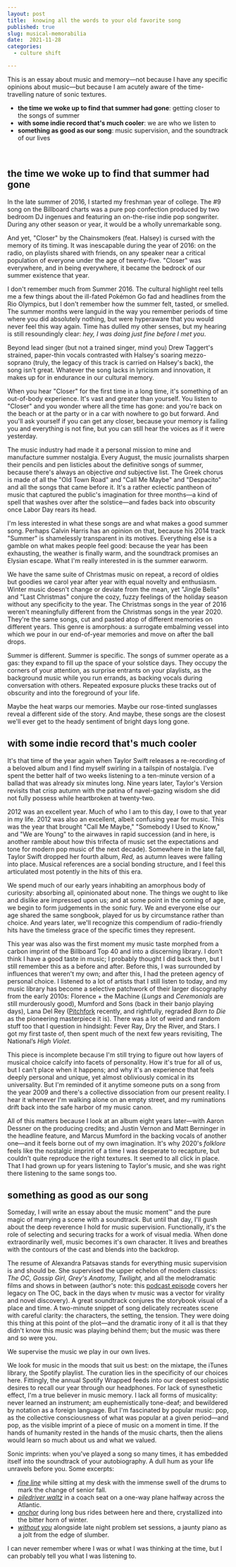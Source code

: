 ```yaml
---
layout: post
title:  knowing all the words to your old favorite song
published: true
slug: musical-memorabilia
date:  2021-11-28
categories:
  - culture shift

---
```


This is an essay about music and memory—not because I have any specific opinions about music—but because I am acutely aware of the time-travelling nature of sonic textures.

- **the time we woke up to find that summer had gone**: getting closer to the songs of summer
- **with some indie record that's much cooler**: we are who we listen to
- **something as good as our song**: music supervision, and the soundtrack of our lives

<!--more-->

<br/>

## **the time we woke up to find that summer had gone**

In the late summer of 2016, I started my freshman year of college. The #9 song on the Billboard charts was a pure pop confection produced by two bedroom DJ ingenues and featuring an on-the-rise indie pop songwriter. During any other season or year, it would be a wholly unremarkable song.  

And yet, "Closer" by the Chainsmokers (feat. Halsey) is cursed with the memory of its timing. It was inescapable during the year of 2016: on the radio, on playlists shared with friends, on any speaker near a critical population of everyone under the age of twenty-five. "Closer" was everywhere, and in being everywhere, it became the bedrock of our summer existence that year. 

I don't remember much from Summer 2016. The cultural highlight reel tells me a few things about the ill-fated Pokémon Go fad and headlines from the Rio Olympics, but I don't remember how the summer felt, tasted, or smelled. The summer months were languid in the way you remember periods of time where you did absolutely nothing, but were hyperaware that you would never feel this way again. Time has dulled my other senses, but my hearing is still resoundingly clear: *hey, I was doing just fine before I met you*.

Beyond lead singer (but not a trained singer, mind you) Drew Taggert's strained, paper-thin vocals contrasted with Halsey's soaring mezzo-soprano (truly, the legacy of this track is carried on Halsey's back), the song isn't great. Whatever the song lacks in lyricism and innovation, it makes up for in endurance in our cultural memory. 

When you hear "Closer" for the first time in a long time, it's something of an out-of-body experience. It's vast and greater than yourself. You listen to "Closer" and you wonder where all the time has gone: and you're back on the beach or at the party or in a car with nowhere to go but forward. And you'll ask yourself if you can get any closer, because your memory is failing you and everything is not fine, but you can still hear the voices as if it were yesterday.

The music industry had made it a personal mission to mine and manufacture summer nostalgia. Every August, the music journalists sharpen their pencils and pen listicles about the definitive songs of summer, because there's always an objective *and* subjective list. The Greek chorus is made of all the "Old Town Road" and "Call Me Maybe" and "Despacito" and all the songs that came before it. It's a rather eclectic pantheon of music that captured the public's imagination for three months—a kind of spell that washes over after the solstice—and fades back into obscurity once Labor Day rears its head. 

I'm less interested in what these songs are and what makes a good summer song. Perhaps Calvin Harris has an opinion on that, because his 2014 track "Summer" is shamelessly transparent in its motives. Everything else is a gamble on what makes people feel good: because the year has been exhausting, the weather is finally warm, and the soundtrack promises an Elysian escape. What I'm really interested in is the summer earworm. 

We have the same suite of Christmas music on repeat, a record of oldies but goodies we carol year after year with equal novelty and enthusiasm. Winter music doesn't change or deviate from the mean, yet "Jingle Bells" and "Last Christmas" conjure the cozy, fuzzy feelings of the holiday season without any specificity to the year.  The Christmas songs in the year of 2016 weren't meaningfully different from the Christmas songs in the year 2020. They're the same songs, cut and pasted atop of different memories on different years. This genre is amorphous: a surrogate embalming vessel into which we pour in our end-of-year memories and move on after the ball drops.

Summer is different. Summer is specific. The songs of summer operate as a gas: they expand to fill up the space of your solstice days. They occupy the corners of your attention, as surprise entrants on your playlists, as the background music while you run errands, as backing vocals during conversation with others. Repeated exposure plucks these tracks out of obscurity and into the foreground of your life.

Maybe the heat warps our memories. Maybe our rose-tinted sunglasses reveal a different side of the story. And maybe, these songs are the closest we'll ever get to the heady sentiment of bright days long gone.



## **with some indie record that's much cooler** 

It's that time of the year again when Taylor Swift releases a re-recording of a beloved album and I find myself swirling in a tailspin of nostalgia. I've spent the better half of two weeks listening to a ten-minute version of a ballad that was already six minutes long. Nine years later, Taylor's Version revisits that crisp autumn with the patina of navel-gazing wisdom she did not fully possess while heartbroken at twenty-two.

2012 was an excellent year. Much of who I am to this day, I owe to that year in my life. 2012 was also an excellent, albeit confusing year for music. This was the year that brought "Call Me Maybe," "Somebody I Used to Know," and "We are Young" to the airwaves in rapid succession (and in here, is another ramble about how this trifecta of music set the expectations and tone for modern pop music of the next decade). Somewhere in the late fall, Taylor Swift dropped her fourth album, *Red,* as autumn leaves were falling into place. Musical references are a social bonding structure, and I feel this articulated most potently in the hits of this era.

We spend much of our early years inhabiting an amorphous body of curiosity: absorbing all, opinionated about none. The things we ought to like and dislike are impressed upon us; and at some point in the coming of age, we begin to form judgements in the sonic fury. We and everyone else our age shared the same songbook, played for us by circumstance rather than choice. And years later, we'll recognize this compendium of radio-friendly hits have the timeless grace of the specific times they represent.

This year was also was the first moment my music taste morphed from a carbon imprint of the Billboard Top 40 and into a discerning library. I don’t think I have a good taste in music; I probably thought I did back then, but I still remember this as a before and after. Before this, I was surrounded by influences that weren't my own; and after this, I had the preteen agency of personal choice. I listened to a lot of artists that I still listen to today, and my music library has become a selective patchwork of their larger discography from the early 2010s: Florence + the Machine (*Lungs* and *Ceremonials* are still murderously good), Mumford and Sons (back in their banjo playing days), Lana Del Rey ([Pitchfork](https://pitchfork.com/features/lists-and-guides/pitchfork-reviews-rescored/) recently, and rightfully, regraded *Born to Die* as the pioneering masterpiece it is). There was a lot of weird and random stuff too that I question in hindsight: Fever Ray, Dry the River, and Stars. I got my first taste of, then spent much of the next few years revisiting, The National’s *High Violet*.

This piece is incomplete because I'm still trying to figure out how layers of musical choice calcify into facets of personality. How it's true for all of us, but I can't place when it happens; and why it's an experience that feels deeply personal and unique, yet almost obliviously comical in its universality. But I'm reminded of it anytime someone puts on a song from the year 2009 and there's a collective dissociation from our present reality. I hear it whenever I'm walking alone on an empty street, and my ruminations drift back into the safe harbor of my music canon.

All of this matters because I look at an album eight years later—with Aaron Dessner on the producing credits; and Justin Vernon and Matt Berninger in the headline feature, and Marcus Mumford in the backing vocals of another one—and it feels borne out of my own imagination. It's why 2020's *folklore* feels like the nostalgic imprint of a time I was desperate to recapture, but couldn't quite reproduce the right textures. It seemed to all click in place. That I had grown up for years listening to Taylor's music, and she was right there listening to the same songs too.





## **something as good as our song**

Someday, I will write an essay about the music moment™ and the pure magic of marrying a scene with a soundtrack. But until that day, I'll gush about the deep reverence I hold for music supervision. Functionally, it's the role of selecting and securing tracks for a work of visual media. When done extraordinarily well, music becomes it's own character. It lives and breathes with the contours of the cast and blends into the backdrop.

The resume of Alexandra Patsavas stands for everything music supervision is and should be. She supervised the upper echelon of modern classics: *The OC, Gossip Girl, Grey's Anatomy, Twilight,* and all the melodramatic films and shows in between (author's note: this [podcast episode](https://www.youtube.com/watch?v=rsMwGyPpclg) covers her legacy on The OC, back in the days when tv music was a vector for virality and novel discovery). A great soundtrack conjures the storybook visual of a place and time. A two-minute snippet of song delicately recreates scene with careful clarity: the characters, the setting, the tension. They were doing this thing at this point of the plot—and the dramatic irony of it all is that they didn't know this music was playing behind them; but the music was there and so were you. 

We supervise the music we play in our own lives. 

We look for music in the moods that suit us best: on the mixtape, the iTunes library, the Spotify playlist. The curation lies in the specificity of our choices here. Fittingly, the annual Spotify Wrapped feeds into our deepest solipsistic desires to recall our year through our headphones. For lack of synesthetic effect, I'm a true believer in music memory. I lack all forms of musicality: never learned an instrument; am euphemistically tone-deaf; and bewildered by notation as a foreign language. But I'm fascinated by popular music: pop, as the collective consciousness of what was popular at a given period—and pop, as the visible imprint of a piece of music on a moment in time. If the hands of humanity rested in the hands of the music charts, then the aliens would learn so much about us and what we valued. 

Sonic imprints: when you've played a song so many times, it has embedded itself into the soundtrack of your autobiography. A dull hum as your life unravels before you. Some excerpts: 

- [*fine line*](https://www.youtube.com/watch?v=Ojp71GGm-LQ) while sitting at my desk with the immense swell of the drums to mark the change of senior fall.
- [*piledriver waltz*](https://www.youtube.com/watch?v=GmOxB-gXhs4) in a coach seat on a one-way plane halfway across the Atlantic.
- *[anchor](https://www.youtube.com/watch?v=OmKAn8rNbKg)* during long bus rides between here and there, crystallized into the bitter horn of winter.
- [*without you*](https://www.youtube.com/watch?v=zLAhRiUeJ8E) alongside late night problem set sessions, a jaunty piano as a jolt from the edge of slumber.

I can never remember where I was or what I was thinking at the time, but I can probably tell you what I was listening to.
